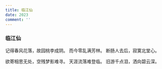 ```yaml
---
title: 临江仙
date: 2023
comment: ''
---
```

### 临江仙

记得春风花落，故园桃李成阴。
而今零乱满芳林。
断肠人去后，寂寞北堂心。

欲寄相思无处，空残梦影难寻。
天涯流落难登临。
旧游千点泪，洒向碧云深。
